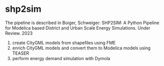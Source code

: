 # shp2sim


The pipeline is described in Boiger, Schweiger: SHP2SIM: A Python Pipeline for Modelica based District and Urban Scale Energy Simulations. Under Review. 2023

1. create CityGML models from shapefiles using FME
2. enrich CityGML models and convert them to Modelica models using TEASER
3. perform energy demand simulation with Dymola
